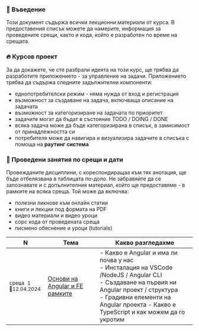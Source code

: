 ### 🚀 Въведение
Този документ съдържа всички лекционни материали от курса. В предоставения списък можете да намерите, информация за проведените срещи, както и кода, който е разработен по време на срещата.

### 🔥 Курсов проект
За да докажете, че сте разбрали идеята на този курс, ще трябва да разработите приложението - за управление на задачи. Приложението трябва да съдържа следните задължителни компоненти:
- еднопотребителски режим - няма нужда от вход и регистрация
- възможност за създаване на задача, включваща описание на задачата
- възможност за категоризиране на задачата по приоритет
- задачите могат да бъдат в състояние TODO / DOING / DONE
- всяка задача може да бъде категоризирана в списък, в замисимост от принадлежността си
- потребителя може да навигира и визуализира задачите в списъка с помоща на **раутинг система**

### 📅 Проведени занятия по срещи и дати

Провежданите дисциплини, с кореспондиращаа към тях анотация, ще бъде отбелязвана в таблицата по-доло. Не забравяйте да се запознавате и с допълнителния материал, който ще предоставяме - в рамките на всяка среща. Той може да включва:
- полезни ликнове към онлайн статии
- книги и лекции под формата на PDF
- видео материали и видео уроци
- сорс кода от проведената среща 
- писмено обяснение и уроци (tutorials)

<table>
    <thead>
        <tr>
            <th width="120">N</th>
            <th width="280px">Тема</th>
            <th width="610px">Какво разгледахме</th>
        </tr>
    </thead>
    <tbody>
        <tr>
            <td>
                <code>среща 1</code><br>
                <sub>📅12.04.2024</sub>
            </td>
            <td>
                <a href="./meet-01/README.md">
                    Основи на Angular и FE рамките
                </a>
            </td>
            <td>
            - Какво е Angular и има ли почва у нас <br>
            - Инсталация на VSCode /NodeJS / Angular CLI <br>
            - Създаване на първия ни Angular проект / структура <br>
            - Градивни елементи на Angular проекта
            - Какво е TypeScript и как можем да го укротим <br>
            </td>
        </tr>
        <!-- <tr>
            <td>
                <code>среща 2</code>
                <br>
                <sub>📅19.04.2024</sub>
            </td>
            <td>
                <a href="./meet-02/README.md">
                    Работа с форми, ресурси и услуги
                </a>            
            </td>
            <td>
            - работа с рутери;  <br>
            - работа със сигнали и Observables;  <br>
            - Работа с HTTP сервизи;  <br>
            - Как да модерираме междинни заявки - с помоща на интерсептори;  <br>
            - Директиви;  <br>
            - Да задълбаем във формите - как и по какъв начин можем да разширим тяхната функционалност
            </td>
        </tr>
        <tr>
            <td>
                <code>среща 3</code>
                <br>
                <sub>📅26.04.2024</sub>
            </td>
            <td>
                <a href="./meet-03/README.md">
                    PWA или как да превърнем WEB в Mobile
                </a>
            </td>            
            <td>
            - Създаване на Ionic проект с Angular <br>
            - Концепция на PWA с контролите на Angular <br>
            - WEB Sockets - комуникация между услуги            
            </td>
        </tr>
        <tr>
            <td>
                <code>среща 4</code>
                <br>
                <sub>📅10.05.2024</sub>
            </td>
            <td>
                <a href="./meet-03/README.md">
                    -
                </a>
            </td>            
            <td>
            </td>
        </tr>        
        <tr>
            <td>
                <code>среща 5</code>
                <br>
                <sub>📅17.05.2024</sub>
            </td>
            <td>
                <a href="./meet-03/README.md">
                    -
                </a>
            </td>            
            <td>
            </td>
        </tr>      
        <tr>
            <td>
                <code>среща 6</code>
                <br>
                <sub>📅31.05.2024</sub>
            </td>
            <td>
                <a href="./meet-03/README.md">
                    -
                </a>
            </td>            
            <td>
            </td>
        </tr>                           -->
    <tbody>
</table>
